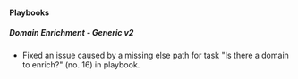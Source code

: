 
#### Playbooks

##### Domain Enrichment - Generic v2

- Fixed an issue caused by a missing else path for task "Is there a domain to enrich?" (no. 16) in playbook.

